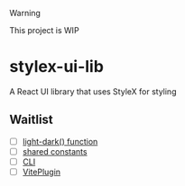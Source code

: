 > [!WARNING]  
> This project is WIP

# stylex-ui-lib
A React UI library that uses StyleX for styling

## Waitlist
- [ ] [light-dark() function](https://github.com/facebook/stylex/issues/464)
- [ ] [shared constants](https://github.com/facebook/stylex/issues/238)
- [ ] [CLI](https://github.com/facebook/stylex/pull/491)
- [ ] [VitePlugin](https://github.com/facebook/stylex/pull/66)
